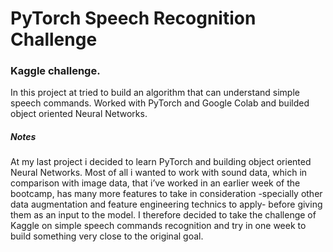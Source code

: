 # PyTorch Speech Recognition Challenge

### Kaggle challenge. 

In this project at tried to build an algorithm that can understand simple speech commands. Worked with PyTorch and Google Colab and builded object oriented Neural Networks.

##### Notes
At my last project i decided to learn PyTorch and building object oriented Neural Networks. Most of all i wanted to work with sound data, which in comparison with
image data, that i’ve worked in an  earlier week of the bootcamp, has many more features to take in consideration -specially other data augmentation and feature engineering technics to apply- before giving them as an input to the model. I therefore decided to take the challenge of Kaggle on simple speech commands recognition and try in one week to build something very close to the original goal. 
